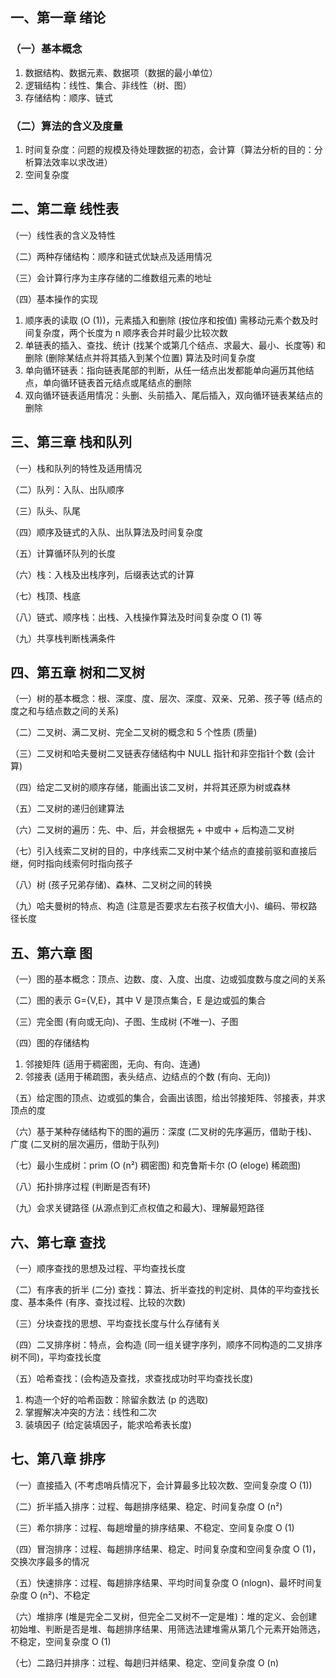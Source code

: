 
## 一、第一章 绪论

### （一）基本概念

1. 数据结构、数据元素、数据项（数据的最小单位）
2. 逻辑结构：线性、集合、非线性（树、图）
3. 存储结构：顺序、链式
### （二）算法的含义及度量

  

1. 时间复杂度：问题的规模及待处理数据的初态，会计算（算法分析的目的：分析算法效率以求改进）
2. 空间复杂度

## 二、第二章 线性表

（一）线性表的含义及特性

（二）两种存储结构：顺序和链式优缺点及适用情况

（三）会计算行序为主序存储的二维数组元素的地址

（四）基本操作的实现

  

1. 顺序表的读取 (O (1))，元素插入和删除 (按位序和按值) 需移动元素个数及时间复杂度，两个长度为 n 顺序表合并时最少比较次数
2. 单链表的插入、查找、统计 (找某个或第几个结点、求最大、最小、长度等) 和删除 (删除某结点并将其插入到某个位置) 算法及时间复杂度
3. 单向循环链表：指向链表尾部的判断，从任一结点出发都能单向遍历其他结点，单向循环链表首元结点或尾结点的删除
4. 双向循环链表适用情况：头删、头前插入、尾后插入，双向循环链表某结点的删除

## 三、第三章 栈和队列

（一）栈和队列的特性及适用情况

（二）队列：入队、出队顺序

（三）队头、队尾

（四）顺序及链式的入队、出队算法及时间复杂度

（五）计算循环队列的长度

（六）栈：入栈及出栈序列，后缀表达式的计算

（七）栈顶、栈底

（八）链式、顺序栈：出栈、入栈操作算法及时间复杂度 O (1) 等

（九）共享栈判断栈满条件

## 四、第五章 树和二叉树

（一）树的基本概念：根、深度、度、层次、深度、双亲、兄弟、孩子等 (结点的度之和与结点数之间的关系)

（二）二叉树、满二叉树、完全二叉树的概念和 5 个性质 (质量)

（三）二叉树和哈夫曼树二叉链表存储结构中 NULL 指针和非空指针个数 (会计算)

（四）给定二叉树的顺序存储，能画出该二叉树，并将其还原为树或森林

（五）二叉树的递归创建算法

（六）二叉树的遍历：先、中、后，并会根据先 + 中或中 + 后构造二叉树

（七）引入线索二叉树的目的，中序线索二叉树中某个结点的直接前驱和直接后继，何时指向线索何时指向孩子

（八）树 (孩子兄弟存储)、森林、二叉树之间的转换

（九）哈夫曼树的特点、构造 (注意是否要求左右孩子权值大小)、编码、带权路径长度

## 五、第六章 图

（一）图的基本概念：顶点、边数、度、入度、出度、边或弧度数与度之间的关系

（二）图的表示 G={V,E}，其中 V 是顶点集合，E 是边或弧的集合

（三）完全图 (有向或无向)、子图、生成树 (不唯一)、子图

（四）图的存储结构
1. 邻接矩阵 (适用于稠密图，无向、有向、连通)
2. 邻接表 (适用于稀疏图，表头结点、边结点的个数 (有向、无向))

（五）给定图的顶点、边或弧的集合，会画出该图，给出邻接矩阵、邻接表，并求顶点的度

（六）基于某种存储结构下的图的遍历：深度 (二叉树的先序遍历，借助于栈)、广度 (二叉树的层次遍历，借助于队列)

（七）最小生成树：prim (O (n²) 稠密图) 和克鲁斯卡尔 (O (eloge) 稀疏图)

（八）拓扑排序过程 (判断是否有环)

（九）会求关键路径 (从源点到汇点权值之和最大)、理解最短路径

## 六、第七章 查找

（一）顺序查找的思想及过程、平均查找长度

（二）有序表的折半 (二分) 查找：算法、折半查找的判定树、具体的平均查找长度、基本条件 (有序、查找过程、比较的次数)

（三）分块查找的思想、平均查找长度与什么存储有关

（四）二叉排序树：特点，会构造 (同一组关键字序列，顺序不同构造的二叉排序树不同)，平均查找长度

（五）哈希查找：(会构造及查找，求查找成功时平均查找长度)
1. 构造一个好的哈希函数：除留余数法 (p 的选取)
2. 掌握解决冲突的方法：线性和二次
3. 装填因子 (给定装填因子，能求哈希表长度)

## 七、第八章 排序

（一）直接插入 (不考虑哨兵情况下，会计算最多比较次数、空间复杂度 O (1))

（二）折半插入排序：过程、每趟排序结果、稳定、时间复杂度 O (n²)

（三）希尔排序：过程、每趟增量的排序结果、不稳定、空间复杂度 O (1)

（四）冒泡排序：过程、每趟排序结果、稳定、时间复杂度和空间复杂度 O (1)，交换次序最多的情况

（五）快速排序：过程、每趟排序结果、平均时间复杂度 O (nlogn)、最坏时间复杂度 O (n²)、不稳定

（六）堆排序 (堆是完全二叉树，但完全二叉树不一定是堆)：堆的定义、会创建初始堆、判断是否是堆、每趟排序结果、用筛选法建堆需从第几个元素开始筛选，不稳定，空间复杂度 O (1)

（七）二路归并排序：过程、每趟归并结果、稳定、空间复杂度 O (n)

